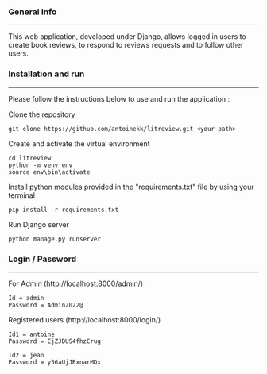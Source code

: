 ### General Info
***
This web application, developed under Django, allows logged in users to create book reviews, to respond to reviews requests and to follow other users.

### Installation and run
***
Please follow the instructions below to use and run the application :

Clone the repository

```
git clone https://github.com/antoinekk/litreview.git <your path>
```

Create and activate the virtual environment

```
cd litreview
python -m venv env
source env\bin\activate
```

Install python modules provided in the "requirements.txt" file by using your terminal

```
pip install -r requirements.txt
```

Run Django server

```
python manage.py runserver
```

### Login / Password
***

For Admin (http://localhost:8000/admin/)

```
Id = admin
Password = Admin2022@
```

Registered users (http://localhost:8000/login/)

```
Id1 = antoine
Password = EjZJDUS4fhzCrug

Id2 = jean
Password = y56aUjJBxnarMDx
```
